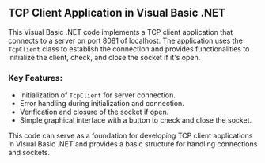## TCP Client Application in Visual Basic .NET

This Visual Basic .NET code implements a TCP client application that connects to a server on port 8081 of localhost. The application uses the `TcpClient` class to establish the connection and provides functionalities to initialize the client, check, and close the socket if it's open.

### Key Features:
- Initialization of `TcpClient` for server connection.
- Error handling during initialization and connection.
- Verification and closure of the socket if open.
- Simple graphical interface with a button to check and close the socket.

This code can serve as a foundation for developing TCP client applications in Visual Basic .NET and provides a basic structure for handling connections and sockets.
